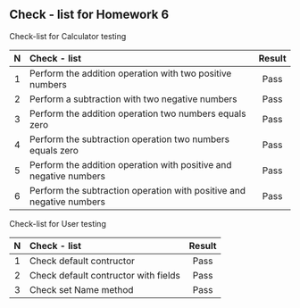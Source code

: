 Check - list for Homework 6
-
Check-list for Calculator testing

|  N  | Check - list                                                         | Result |
|:---:|:---------------------------------------------------------------------|:------:|
|  1  | Perform the addition operation with two positive numbers             |  Pass  |
|  2  | Perform a subtraction with two negative numbers                      |  Pass  |
|  3  | Perform the addition operation two numbers equals zero               |  Pass  |
|  4  | Perform the subtraction operation two numbers equals zero            |  Pass  |
|  5  | Perform the addition operation with positive and negative numbers    |  Pass  |
|  6  | Perform the subtraction operation with positive and negative numbers |  Pass  |


Check-list for User testing

|  N  | Check - list                                                         | Result |
|:---:|:---------------------------------------------------------------------|:------:|
|  1  | Check default contructor                                             |  Pass  |
|  2  | Check default contructor with fields                                 |  Pass  |
|  3  | Check set Name method                                                |  Pass  |
 